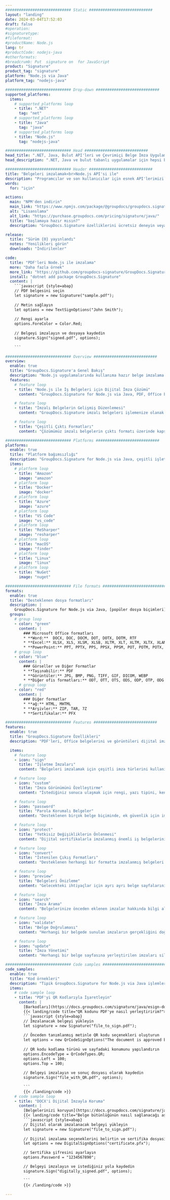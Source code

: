 ```yaml
---
############################# Static ############################
layout: "landing"
date: 2024-03-04T17:52:03
draft: false
#operation: 
#signaturetype: 
#fileformat: 
#productName: Node.js
lang: tr
#productCode: nodejs-java
#otherformats: 
#breadcrumb: Put  signature on  for JavaScript
product: "Signature"
product_tag: "signature"
platform: "Node.js via Java"
platform_tag: "nodejs-java"

############################# Drop-down ############################
supported_platforms:
  items:
    # supported_platforms loop
    - title: ".NET"
      tag: "net"
    # supported_platforms loop
    - title: "Java"
      tag: "java"
    # supported_platforms loop
    - title: "Node.js"
      tag: "nodejs-java"

############################# Head ############################
head_title: ".NET, Java, Bulut API'leri ve Çevrimiçi Belge İmza Uygulamaları"
head_description: ".NET, Java ve bulut tabanlı uygulamalar için hepsi bir arada belge e-imza çözümü edinin. Basit sürükle ve bırak özelliğini kullanarak yaygın belge biçimlerini çevrimiçi olarak imzalayın"

############################# Header ############################
title: "Belgeleri imzalamak<br>Node.js API'si ile"
description: "Programcılar ve son kullanıcılar için esnek API'lerimizi ve uygulama tabanlı çözümlerimizi kullanarak herhangi bir platformda dijital belgeleri ve görüntüleri imzalayın."
words:
  for: "için"

actions:
  main: "NPM'den indirin"
  main_link: "https://www.npmjs.com/package/@groupdocs/groupdocs.signature/"
  alt: "Lisanslama"
  alt_link: "https://purchase.groupdocs.com/pricing/signature/java/"
  title: "başlamaya hazır mısın?"
  description: "GroupDocs.Signature özelliklerini ücretsiz deneyin veya lisans isteyin"

release:
  title: "Sürüm {0} yayınlandı"
  notes: "Yenilikleri görün"
  downloads: "İndirilenler"

code:
  title: "PDF'leri Node.js ile imzalama"
  more: "Daha fazla örnek"
  more_link: "https://github.com/groupdocs-signature/GroupDocs.Signature-for-Node.js-via-Java/"
  install: "dotnet add package GroupDocs.Signature"
  content: |
    ```javascript {style=abap}   
    // PDF belgesini seçin
    let signature = new Signature("sample.pdf");
    
    // Metin sağlayın
    let options = new TextSignOptions("John Smith");
    
    // Rengi ayarla
    options.ForeColor = Color.Red;
    
    // Belgeyi imzalayın ve dosyaya kaydedin
    signature.Sign("signed.pdf", options);
    
    ```

############################# Overview ############################
overview:
  enable: true
  title: "GroupDocs.Signature'a Genel Bakış"
  description: "Node.js uygulamalarında kullanıma hazır belge imzalama kitaplığı"
  features:
    # feature loop
    - title: "Node.js ile İş Belgeleri için Dijital İmza Çözümü"
      content: "GroupDocs.Signature for Node.js via Java, PDF, Office belgeleri ve görselleri için kapsamlı bir dizi dijital imza seçeneği sunar. Metin, barkodlar, resimler, dijital sertifikalar ve meta veriler mevcuttur. Kolaylaştırılmış belge işleme verimliliği sağlar."

    # feature loop
    - title: "İmzalı Belgelerin Gelişmiş Düzenlemesi"
      content: "GroupDocs.Signature imzalı belgeleri işlemenize olanak sağlar. Çeşitli kriterleri kullanarak imzaları arayın ve doğrulayın. Ayrıca ayrıntılı belge bilgilerini çıkarın veya sayfaların önizleme görüntülerini oluşturun."

    # feature loop
    - title: "Çeşitli Çıktı Formatları"
      content: "Çözümümüz imzalı belgelerin çıktı formatı üzerinde kapsamlı kontrol sağlar. İmzaları herhangi bir sayfaya tam olarak konumlandırın ve görünümlerini özelleştirin. İmzalı belgeleri desteklenen çok sayıda formatta kaydedin ve isteğe bağlı olarak bunları parolalarla koruyun."

############################# Platforms ############################
platforms:
  enable: true
  title: "Platform bağımsızlığı"
  description: "GroupDocs.Signature for Node.js via Java, çeşitli işletim sistemleriyle belge işleme gerçekleştirir"
  items:
    # platform loop
    - title: "Amazon"
      image: "amazon"
    # platform loop
    - title: "Docker"
      image: "docker"
    # platform loop
    - title: "Azure"
      image: "azure"
    # platform loop
    - title: "VS Code"
      image: "vs_code"
    # platform loop
    - title: "ReSharper"
      image: "resharper"
    # platform loop
    - title: "macOS"
      image: "finder"
    # platform loop
    - title: "Linux"
      image: "linux"
    # platform loop
    - title: "NuGet"
      image: "nuget"

############################# File formats ############################
formats:
  enable: true
  title: "Desteklenen dosya formatları"
  description: |
    GroupDocs.Signature for Node.js via Java, [popüler dosya biçimleri](https://docs.groupdocs.com/signature/java/supported-document-formats/) için işlemleri kolaylaştırır.
  groups:
    # group loop
    - color: "green"
      content: |
        ### Microsoft Office formatları
        * **Word:**  DOCX, DOC, DOCM, DOT, DOTX, DOTM, RTF
        * **Excel:** XLSX, XLS, XLSM, XLSB, XLTM, XLT, XLTM, XLTX, XLAM, SXC, SpreadsheetML
        * **PowerPoint:** PPT, PPTX, PPS, PPSX, PPSM, POT, POTM, POTX, PPTM
    # group loop
    - color: "blue"
      content: |
        ### Görseller ve Diğer Formatlar
        * **Taşınabilir:** PDF
        * **Görüntüler:** JPG, BMP, PNG, TIFF, GIF, DICOM, WEBP
        * **Diğer ofis formatları:** ODT, OTT, OTS, ODS, ODP, OTP, ODG
      # group loop
    - color: "red"
      content: |
        ### Diğer formatlar
        * **ağ:** HTML, MHTML
        * **Arşivler:** ZIP, TAR, 7Z
        * **Sertifikalar:** PFX

############################# Features ############################
features:
  enable: true
  title: "GroupDocs.Signature Özellikleri"
  description: "PDF'leri, Office belgelerini ve görüntüleri dijital imzalarla imzalayın"

  items:
    # feature loop
    - icon: "sign"
      title: "İşletme İmzaları"
      content: "Belgeleri imzalamak için çeşitli imza türlerini kullanın. Dijital imzaları herhangi bir sayfa konumuna tam olarak yerleştirin."

    # feature loop
    - icon: "custom"
      title: "İmza Görünümünü Özelleştirme"
      content: "İstediğiniz sonuca ulaşmak için rengi, yazı tipini, kenarlıkları, döndürmeyi ve daha fazlasını ayarlayarak imzaların görsel yönlerini uyarlayın."

    # feature loop
    - icon: "password"
      title: "Parola Korumalı Belgeler"
      content: "Desteklenen birçok belge biçiminde, ek güvenlik için imzalı belgeleri bir parolayla koruyun."

    # feature loop
    - icon: "protect"
      title: "Yetkisiz Değişikliklerin Önlenmesi"
      content: "Dijital sertifikalarla imzalanmış önemli iş belgelerini yetkisiz değişikliklere karşı koruyun."

    # feature loop
    - icon: "convert"
      title: "İstenilen Çıkış Formatları"
      content: "Desteklenen herhangi bir formatta imzalanmış belgeleri zahmetsizce alın. MS Word belgelerini kolaylıkla PDF formatına dönüştürün."

    # feature loop
    - icon: "preview"
      title: "Belgeleri Önizleme"
      content: "Gelecekteki ihtiyaçlar için ayrı ayrı belge sayfalarını resim olarak kaydedin."

    # feature loop
    - icon: "search"
      title: "İmza Arama"
      content: "Belgelerinize önceden eklenen imzalar hakkında bilgi alın."

    # feature loop
    - icon: "validate"
      title: "Belge Doğrulaması"
      content: "Herhangi bir belgede sunulan imzaların gerçekliğini doğrulayın."

    # feature loop
    - icon: "update"
      title: "İmza Yönetimi"
      content: "Herhangi bir belge sayfasına yerleştirilen imzaları silin, yerini değiştirin veya değiştirin."

############################# Code samples ############################
code_samples:
  enable: true
  title: "Kod örnekleri"
  description: "Tipik GroupDocs.Signature for Node.js via Java işlemlerini gösteren açıklayıcı örnekler"
  items:
    # code sample loop
    - title: "PDF'yi QR Kodlarıyla İşaretleyin"
      content: |
        [Barkodları](https://docs.groupdocs.com/signature/java/esign-document-with-qr-code-signature/) belirli PDF belge sayfalarına eklemek iş süreçlerini kolaylaştırabilir. Bu bölümde, GroupDocs.Signature for Node.js via Java kullanarak QR kodu eklemeye ilişkin bir örnek verilmektedir.
        {{< landing/code title="QR kodunu PDF'ye nasıl yerleştiririm?">}}
        ```javascript {style=abap}
        // İmzalanacak belgeyi yükleyin
        let signature = new Signature("file_to_sign.pdf");
        
        // Önceden tanımlanmış metinle QR kodu seçenekleri oluşturun
        let options = new QrCodeSignOptions("The document is approved by John Smith");
        
        // QR kodu kodlama türünü ve sayfadaki konumunu yapılandırın
        options.EncodeType = QrCodeTypes.QR;
        options.Left = 100;
        options.Top = 100;
            
        // Belgeyi imzalayın ve sonuç dosyası olarak kaydedin
        signature.Sign("file_with_QR.pdf", options);
        
        ```
        {{< /landing/code >}}
    # code sample loop
    - title: "DOCX'i Dijital İmzayla Koruma"
      content: |
        [Belgelerinizi koruyun](https://docs.groupdocs.com/signature/java/esign-document-with-digital-signature/) dijital sertifikalara dayalı imzalarla. Dijital imza, iş belgelerinizi içerik değişikliklerine karşı korur.
        {{< landing/code title="Belge bütünlüğünün nasıl sağlanacağı aşağıda açıklanmıştır.">}}
        ```javascript {style=abap}   
        // Dijital olarak imzalanacak belgeyi yükleyin
        let signature = new Signature("file_to_sign.pdf");
        
        // Dijital imzalama seçeneklerini belirtin ve sertifika dosyasının yolunu belirtin
        let options = new DigitalSignOptions("certificate.pfx");

        // Sertifika şifresini ayarlayın
        options.Password = "1234567890";

        // Belgeyi imzalayın ve istediğiniz yola kaydedin
        signature.Sign("digitally_signed.pdf", options);

        ```
        {{< /landing/code >}}

---
```

